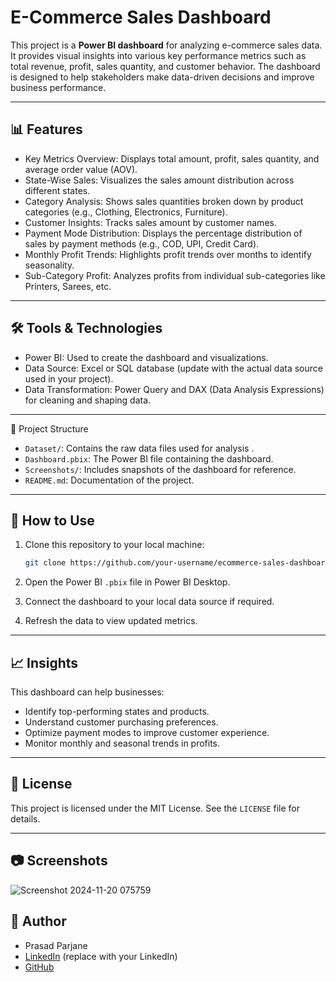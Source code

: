 
# E-Commerce Sales Dashboard

This project is a **Power BI dashboard** for analyzing e-commerce sales data. It provides visual insights into various key performance metrics such as total revenue, profit, sales quantity, and customer behavior. The dashboard is designed to help stakeholders make data-driven decisions and improve business performance.

---

## 📊 Features

- Key Metrics Overview: Displays total amount, profit, sales quantity, and average order value (AOV).
- State-Wise Sales: Visualizes the sales amount distribution across different states.
- Category Analysis: Shows sales quantities broken down by product categories (e.g., Clothing, Electronics, Furniture).
- Customer Insights: Tracks sales amount by customer names.
- Payment Mode Distribution: Displays the percentage distribution of sales by payment methods (e.g., COD, UPI, Credit Card).
- Monthly Profit Trends: Highlights profit trends over months to identify seasonality.
- Sub-Category Profit: Analyzes profits from individual sub-categories like Printers, Sarees, etc.

---

## 🛠️ Tools & Technologies

- Power BI: Used to create the dashboard and visualizations.
- Data Source: Excel or SQL database (update with the actual data source used in your project).
- Data Transformation: Power Query and DAX (Data Analysis Expressions) for cleaning and shaping data.

---

 📂 Project Structure

- `Dataset/`: Contains the raw data files used for analysis .
- `Dashboard.pbix`: The Power BI file containing the dashboard.
- `Screenshots/`: Includes snapshots of the dashboard for reference.
- `README.md`: Documentation of the project.

---

## 🚀 How to Use

1. Clone this repository to your local machine:
   ```bash
   git clone https://github.com/your-username/ecommerce-sales-dashboard.git
   ```

2. Open the Power BI `.pbix` file in Power BI Desktop.

3. Connect the dashboard to your local data source if required.

4. Refresh the data to view updated metrics.

---

## 📈 Insights

This dashboard can help businesses:
- Identify top-performing states and products.
- Understand customer purchasing preferences.
- Optimize payment modes to improve customer experience.
- Monitor monthly and seasonal trends in profits.

---

## 📝 License

This project is licensed under the MIT License. See the `LICENSE` file for details.

---

## 📷 Screenshots
![Screenshot 2024-11-20 075759](https://github.com/user-attachments/assets/91e7251a-c7d5-4c70-9065-37cf3c61f48e)

## 👤 Author

- Prasad Parjane
- [LinkedIn](https://www.linkedin.com/in/prasad-parjane-034646252?utm_source=share&utm_campaign=share_via&utm_content=profile&utm_medium=android_app) (replace with your LinkedIn)
- [GitHub]([https://github.com/your-username](https://github.com/shreyash23/Stock-Market-Prediction-using-Sentiment-Analysis-of-Tweets/blob/main/sentiment%20analysis%20of%20stock%20tweets.ipynb))
  

